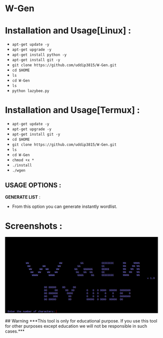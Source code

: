 # W-Gen
# Installation and Usage[Linux] : 
* `apt-get update -y`
* `apt-get upgrade -y`
* `apt-get install python -y`
* `apt-get install git -y`
* `git clone https://github.com/uddip3815/W-Gen.git`
* `cd $HOME`
* `ls`
* `cd W-Gen`
* `ls`
* `python lazybee.py`
# Installation and Usage[Termux] : 
* `apt-get update -y`
* `apt-get upgrade -y`
* `apt-get install git -y`
* `cd $HOME`
* `git clone https://github.com/uddip3815/W-Gen.git`
* `ls`
* `cd W-Gen`
* `chmod +x *`
* `./install`
* `./wgen`
## USAGE OPTIONS :
__GENERATE LIST__ :
- From this option you can generate instantly wordlist.
#  Screenshots : 
<p align="center">
<img src="https://raw.githubusercontent.com/uddip3815/W-Gen/master/screenshot.png">
</p>
## Warning
***This tool is only for educational purpose. If you use this tool for other purposes except education we will not be responsible in such cases.***
